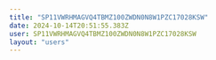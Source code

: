 ```yaml
---
title: "SP11VWRHMAGVQ4TBMZ100ZWDN0N8W1PZC17028KSW"
date: 2024-10-14T20:51:55.383Z
user: SP11VWRHMAGVQ4TBMZ100ZWDN0N8W1PZC17028KSW
layout: "users"
---
```

    